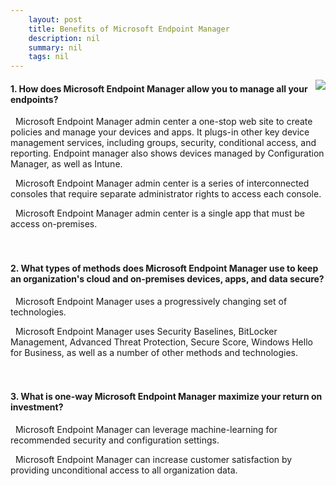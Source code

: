 ```yaml
---
    layout: post
    title: Benefits of Microsoft Endpoint Manager 
    description: nil
    summary: nil
    tags: nil
---
```



 <a target="_blank" href="https://docs.microsoft.com/en-us/learn/modules/benefits-microsoft-endpoint-manager/8-knowledge-check/"><i class="fas fa-external-link-alt"></i> </a>
 <img align="right" src="https://docs.microsoft.com/en-us/learn/achievements/benefits-microsoft-endpoint-manager.svg">
####  1. How does Microsoft Endpoint Manager allow you to manage all your endpoints?


<i class='fas fa-check-square' style='color: Dodgerblue;'></i> &nbsp;&nbsp;Microsoft Endpoint Manager admin center a one-stop web site to create policies and manage your devices and apps. It plugs-in other key device management services, including groups, security, conditional access, and reporting. Endpoint manager also shows devices managed by Configuration Manager, as well as Intune.

<i class='far fa-square'></i> &nbsp;&nbsp;Microsoft Endpoint Manager admin center is a series of interconnected consoles that require separate administrator rights to access each console.

<i class='far fa-square'></i> &nbsp;&nbsp;Microsoft Endpoint Manager admin center is a single app that must be access on-premises.
<br />
<br />
<br />

####  2. What types of methods does Microsoft Endpoint Manager use to keep an organization's cloud and on-premises devices, apps, and data secure?


<i class='far fa-square'></i> &nbsp;&nbsp;Microsoft Endpoint Manager uses a progressively changing set of technologies.

<i class='fas fa-check-square' style='color: Dodgerblue;'></i> &nbsp;&nbsp;Microsoft Endpoint Manager uses Security Baselines, BitLocker Management, Advanced Threat Protection, Secure Score, Windows Hello for Business, as well as a number of other methods and technologies.
<br />
<br />
<br />

####  3. What is one-way Microsoft Endpoint Manager maximize your return on investment?


<i class='fas fa-check-square' style='color: Dodgerblue;'></i> &nbsp;&nbsp;Microsoft Endpoint Manager can leverage machine-learning for recommended security and configuration settings.

<i class='far fa-square'></i> &nbsp;&nbsp;Microsoft Endpoint Manager can increase customer satisfaction by providing unconditional access to all organization data.
<br />
<br />
<br />
